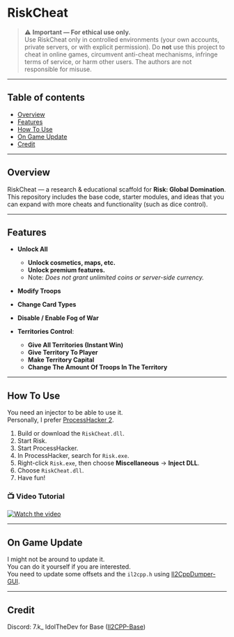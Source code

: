 # RiskCheat
> ⚠️ **Important — For ethical use only.**  
> Use RiskCheat only in controlled environments (your own accounts, private servers, or with explicit permission). Do **not** use this project to cheat in online games, circumvent anti-cheat mechanisms, infringe terms of service, or harm other users. The authors are not responsible for misuse.

---

## Table of contents

- [Overview](#overview)  
- [Features](#features)  
- [How To Use](#how-to-use)  
- [On Game Update](#on-game-update)  
- [Credit](#credit)  

---

## Overview
RiskCheat — a research & educational scaffold for **Risk: Global Domination**.  
This repository includes the base code, starter modules, and ideas that you can expand with more cheats and functionality (such as dice control).  

---

## Features

- **Unlock All**  
  - **Unlock cosmetics, maps, etc.**  
  - **Unlock premium features.**  
  - Note: *Does not grant unlimited coins or server-side currency.*

- **Modify Troops**  
- **Change Card Types**  
- **Disable / Enable Fog of War**  
- **Territories Control**:  
  - **Give All Territories (Instant Win)**  
  - **Give Territory To Player**  
  - **Make Territory Capital**  
  - **Change The Amount Of Troops In The Territory**  

---

## How To Use
You need an injector to be able to use it.  
Personally, I prefer [ProcessHacker 2](https://sourceforge.net/projects/processhacker/files/processhacker2/processhacker-2.39-setup.exe/download).

1. Build or download the `RiskCheat.dll`.  
2. Start Risk.  
3. Start ProcessHacker.  
4. In ProcessHacker, search for `Risk.exe`.  
5. Right-click `Risk.exe`, then choose **Miscellaneous** → **Inject DLL**.  
6. Choose `RiskCheat.dll`.  
7. Have fun!

### 📺 Video Tutorial

[![Watch the video](https://img.youtube.com/vi/bV9jiSz5p1o/0.jpg)](https://youtu.be/bV9jiSz5p1o?si=iD76pSPHbdLQKBni)

---

## On Game Update
I might not be around to update it.  
You can do it yourself if you are interested.  
You need to update some offsets and the `il2cpp.h` using [Il2CppDumper-GUI](https://github.com/AndnixSH/Il2CppDumper-GUI).

---

## Credit
Discord: 7.k_
IdolTheDev for Base ([Il2CPP-Base](https://github.com/IdolTheDev/Il2CPP-Base))  
